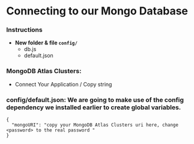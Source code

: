 # Connecting to our Mongo Database

### Instructions
- **New folder & file `config/`**
  - db.js
  - default.json

### MongoDB Atlas Clusters:
- Connect Your Application / Copy string

### config/default.json: We are going to make use of the config dependency we installed earlier to create global variables.
```
{
  "mongoURI": "copy your MongoDB Atlas Clusters uri here, change <password> to the real password "
}
```


